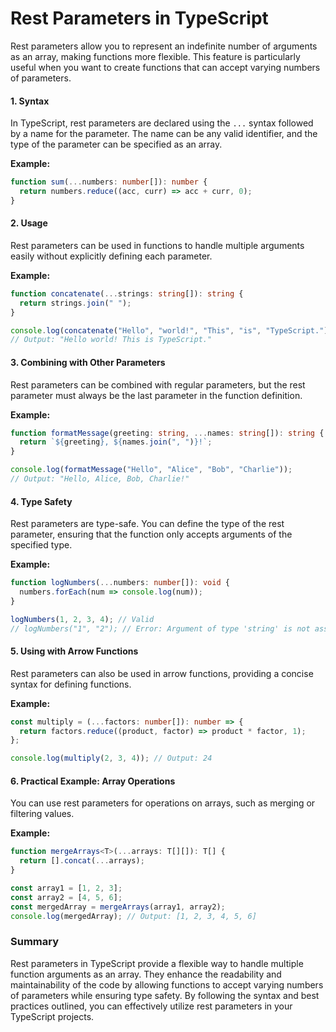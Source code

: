 # Rest Parameters in TypeScript

Rest parameters allow you to represent an indefinite number of arguments as an array, making functions more flexible. This feature is particularly useful when you want to create functions that can accept varying numbers of parameters.

#### 1. Syntax
In TypeScript, rest parameters are declared using the `...` syntax followed by a name for the parameter. The name can be any valid identifier, and the type of the parameter can be specified as an array.

**Example:**
```typescript
function sum(...numbers: number[]): number {
  return numbers.reduce((acc, curr) => acc + curr, 0);
}
```

#### 2. Usage
Rest parameters can be used in functions to handle multiple arguments easily without explicitly defining each parameter.

**Example:**
```typescript
function concatenate(...strings: string[]): string {
  return strings.join(" ");
}

console.log(concatenate("Hello", "world!", "This", "is", "TypeScript.")); 
// Output: "Hello world! This is TypeScript."
```

#### 3. Combining with Other Parameters
Rest parameters can be combined with regular parameters, but the rest parameter must always be the last parameter in the function definition.

**Example:**
```typescript
function formatMessage(greeting: string, ...names: string[]): string {
  return `${greeting}, ${names.join(", ")}!`;
}

console.log(formatMessage("Hello", "Alice", "Bob", "Charlie")); 
// Output: "Hello, Alice, Bob, Charlie!"
```

#### 4. Type Safety
Rest parameters are type-safe. You can define the type of the rest parameter, ensuring that the function only accepts arguments of the specified type.

**Example:**
```typescript
function logNumbers(...numbers: number[]): void {
  numbers.forEach(num => console.log(num));
}

logNumbers(1, 2, 3, 4); // Valid
// logNumbers("1", "2"); // Error: Argument of type 'string' is not assignable to parameter of type 'number'.
```

#### 5. Using with Arrow Functions
Rest parameters can also be used in arrow functions, providing a concise syntax for defining functions.

**Example:**
```typescript
const multiply = (...factors: number[]): number => {
  return factors.reduce((product, factor) => product * factor, 1);
};

console.log(multiply(2, 3, 4)); // Output: 24
```

#### 6. Practical Example: Array Operations
You can use rest parameters for operations on arrays, such as merging or filtering values.

**Example:**
```typescript
function mergeArrays<T>(...arrays: T[][]): T[] {
  return [].concat(...arrays);
}

const array1 = [1, 2, 3];
const array2 = [4, 5, 6];
const mergedArray = mergeArrays(array1, array2);
console.log(mergedArray); // Output: [1, 2, 3, 4, 5, 6]
```

### Summary
Rest parameters in TypeScript provide a flexible way to handle multiple function arguments as an array. They enhance the readability and maintainability of the code by allowing functions to accept varying numbers of parameters while ensuring type safety. By following the syntax and best practices outlined, you can effectively utilize rest parameters in your TypeScript projects.
